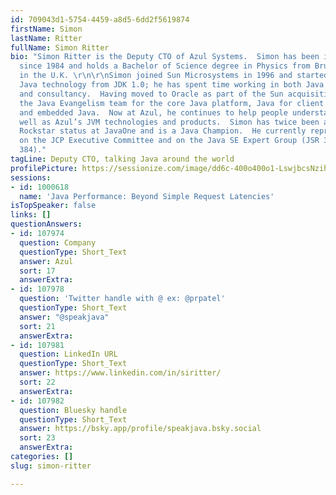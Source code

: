 ```yaml
---
id: 709043d1-5754-4459-a8d5-6dd2f5619874
firstName: Simon
lastName: Ritter
fullName: Simon Ritter
bio: "Simon Ritter is the Deputy CTO of Azul Systems.  Simon has been in the IT business
  since 1984 and holds a Bachelor of Science degree in Physics from Brunel University
  in the U.K. \r\n\r\nSimon joined Sun Microsystems in 1996 and started working with
  Java technology from JDK 1.0; he has spent time working in both Java development
  and consultancy.  Having moved to Oracle as part of the Sun acquisition, he managed
  the Java Evangelism team for the core Java platform, Java for client applications
  and embedded Java.  Now at Azul, he continues to help people understand Java as
  well as Azul’s JVM technologies and products.  Simon has twice been awarded Java
  Rockstar status at JavaOne and is a Java Champion.  He currently represents Azul
  on the JCP Executive Committee and on the Java SE Expert Group (JSR 379, 383 and
  384)."
tagLine: Deputy CTO, talking Java around the world
profilePicture: https://sessionize.com/image/dd6c-400o400o1-LswjbcsNzih8ifmTU4MgBq.jpg
sessions:
- id: 1000618
  name: 'Java Performance: Beyond Simple Request Latencies'
isTopSpeaker: false
links: []
questionAnswers:
- id: 107974
  question: Company
  questionType: Short_Text
  answer: Azul
  sort: 17
  answerExtra:
- id: 107978
  question: 'Twitter handle with @ ex: @prpatel'
  questionType: Short_Text
  answer: "@speakjava"
  sort: 21
  answerExtra:
- id: 107981
  question: LinkedIn URL
  questionType: Short_Text
  answer: https://www.linkedin.com/in/siritter/
  sort: 22
  answerExtra:
- id: 107982
  question: Bluesky handle
  questionType: Short_Text
  answer: https://bsky.app/profile/speakjava.bsky.social
  sort: 23
  answerExtra:
categories: []
slug: simon-ritter

---
```

